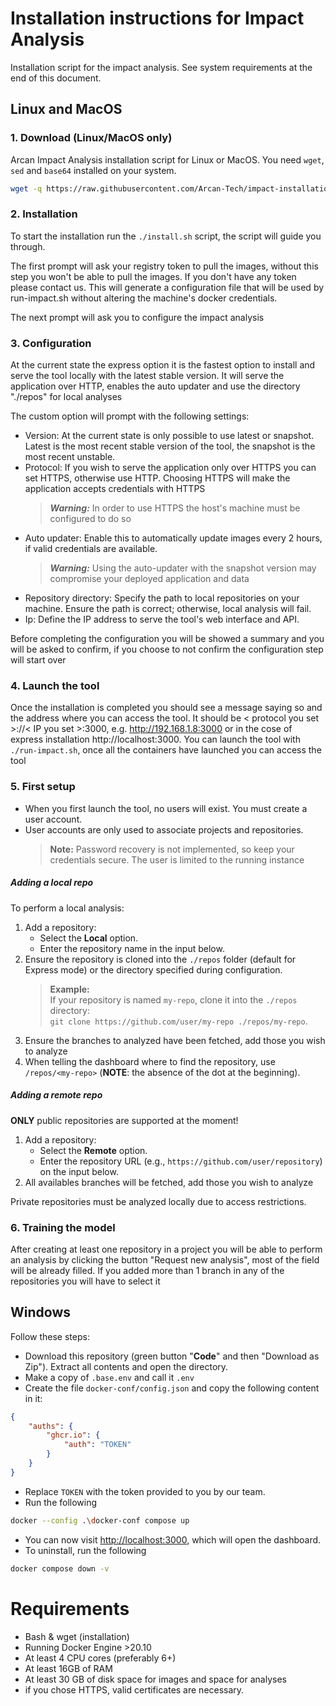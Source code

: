 # Installation instructions for Impact Analysis

Installation script for the impact analysis. See system requirements at the end of this document.

## Linux and MacOS
### 1. Download (Linux/MacOS only)

Arcan Impact Analysis installation script for Linux or MacOS. You need `wget`, `sed` and `base64` installed on your system. 

```bash
wget -q https://raw.githubusercontent.com/Arcan-Tech/impact-installation-script/refs/heads/master/install.sh && chmod +x ./install.sh && ./install.sh
```

### 2. Installation

To start the installation run the `./install.sh` script, the script will guide you through.

The first prompt will ask your registry token to pull the images, without this step you won't be able to pull the images. If you don't have any token please contact us.
This will generate a configuration file that will be used by run-impact.sh without altering the machine's docker credentials.

The next prompt will ask you to configure the impact analysis

### 3. Configuration

At the current state the express option it is the fastest option to install and serve the tool locally with the latest stable version. It will serve the application over HTTP, enables the auto updater and use the directory "./repos" for local analyses

The custom option will prompt with the following settings:

- Version: At the current state is only possible to use latest or snapshot. Latest is the most recent stable version of the tool, the snapshot is the most recent unstable.
- Protocol: If you wish to serve the application only over HTTPS you can set HTTPS, otherwise use HTTP. Choosing HTTPS will make the application accepts credentials with HTTPS
  > **_Warning:_** In order to use HTTPS the host's machine must be configured to do so
- Auto updater: Enable this to automatically update images every 2 hours, if valid credentials are available.
  > **_Warning:_** Using the auto-updater with the snapshot version may compromise your deployed application and data
- Repository directory: Specify the path to local repositories on your machine. Ensure the path is correct; otherwise, local analysis will fail.
- Ip: Define the IP address to serve the tool's web interface and API.

Before completing the configuration you will be showed a summary and you will be asked to confirm, if you choose to not confirm the configuration step will start over

### 4. Launch the tool

Once the installation is completed you should see a message saying so and the address where you can access the tool. It should be < protocol you set >://< IP you set >:3000, e.g. http://192.168.1.8:3000 or in the cose of express installation http://localhost:3000.
You can launch the tool with `./run-impact.sh`, once all the containers have launched you can access the tool

### 5. First setup

- When you first launch the tool, no users will exist. You must create a user account.
- User accounts are only used to associate projects and repositories.
  > **Note:** Password recovery is not implemented, so keep your credentials secure. The user is limited to the running instance

##### Adding a local repo

To perform a local analysis:

1. Add a repository:
   - Select the **Local** option.
   - Enter the repository name in the input below.
2. Ensure the repository is cloned into the `./repos` folder (default for Express mode) or the directory specified during configuration.
   > **Example:**  
   > If your repository is named `my-repo`, clone it into the `./repos` directory:  
   > `git clone https://github.com/user/my-repo ./repos/my-repo`.
3. Ensure the branches to analyzed have been fetched, add those you wish to analyze
4. When telling the dashboard where to find the repository, use `/repos/<my-repo>` (**NOTE**: the absence of the dot at the beginning).

##### Adding a remote repo
**ONLY** public repositories are supported at the moment!
1. Add a repository:
   - Select the **Remote** option.
   - Enter the repository URL (e.g., `https://github.com/user/repository`) on the input below.
2. All availables branches will be fetched, add those you wish to analyze

Private repositories must be analyzed locally due to access restrictions.

### 6. Training the model

After creating at least one repository in a project you will be able to perform an analysis by clicking the button "Request new analysis", most of the field will be already filled. If you added more than 1 branch in any of the repositories you will have to select it

## Windows
Follow these steps:
- Download this repository (green button "**Code**" and then "Download as Zip"). Extract all contents and open the directory.
- Make a copy of `.base.env` and call it `.env`
- Create the file `docker-conf/config.json` and copy the following content in it:
```json
{
    "auths": {
        "ghcr.io": {
            "auth": "TOKEN"
        }
    }
}
```
- Replace `TOKEN` with the token provided to you by our team.
- Run the following
```bash
docker --config .\docker-conf compose up 
```
- You can now visit [http://localhost:3000](http://localhost:3000), which will open the dashboard.
- To uninstall, run the following
```bash
docker compose down -v
```

# Requirements

- Bash & wget (installation)
- Running Docker Engine >20.10
- At least 4 CPU cores (preferably 6+)
- At least 16GB of RAM
- At least 30 GB of disk space for images and space for analyses
- if you chose HTTPS, valid certificates are necessary.

